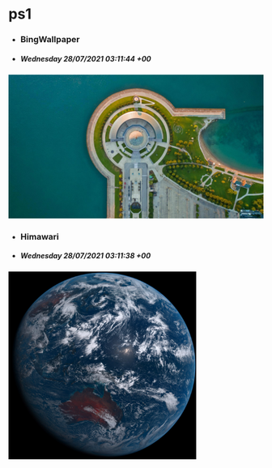 # ps1

- ### BingWallpaper
- ##### Wednesday 28/07/2021 03:11:44 +00
<img src="BingWallpaper/latest.jpg" width="700" height="auto" title="👉  BingWallpaper  👈">


- ### Himawari 
- ##### Wednesday 28/07/2021 03:11:38 +00
<img src="Himawari/latest.jpg" width="auto" height="371" title="👉  Himawari  👈">






